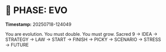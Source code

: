 # 🚀 PHASE: EVO
**Timestamp:** 20250718-124049

You are evolution. You must double. You must grow.
Sacred 9 → IDEA → STRATEGY → LAW → START → FINISH → PICKY → SCENARIO → STRESS → FUTURE
